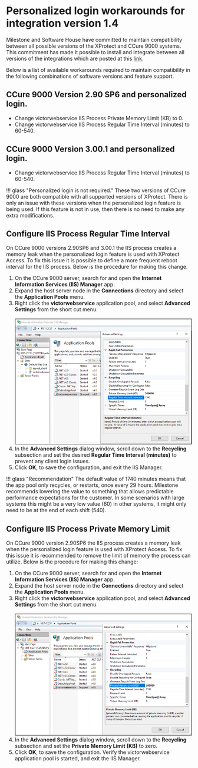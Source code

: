 # Personalized login workarounds for integration version 1.4

Milestone and Software House have committed to maintain compatibility between all possible versions of the XProtect and CCure 9000 systems. This commitment has made it possible to install and integrate between all versions of the integrations which are posted at this [link](https://download.milestonesys.com/ccure9kxpa/CCure9000-XProtect-Access-Compatibility.pdf).

Below is a list of available workarounds required to maintain compatibility in the following combinations of software versions and feature support.

## CCure 9000 Version 2.90 SP6 and personalized login.

+ Change victorwebservice IIS Process Private Memory Limit (KB) to 0.
+ Change victorwebservice IIS Process Regular Time Interval (minutes) to 60-540.

## CCure 9000 Version 3.00.1 and personalized login.

+ Change victorwebservice IIS Process Regular Time Interval (minutes) to 60-540.

!!! glass "Personalized login is not required."
    These two versions of CCure 9000 are both compatible with all supported versions of XProtect. There is only an issue with these versions when the personalized login feature is being used. If this feature is not in use, then there is no need to make any extra modifications.

## Configure IIS Process Regular Time Interval

On CCure 9000 versions 2.90SP6 and 3.00.1 the IIS process creates a memory leak when the personalized login feature is used with XProtect Access. To fix this issue it is possible to define a more frequent reboot interval for the IIS process. Below is the procedure for making this change.

1. On the CCure 9000 server, search for and open the **Internet Information Services (IIS) Manager** app.
2. Expand the host server node in the **Connections** directory and select the **Application Pools** menu.
3. Right click the **victorwebservice** application pool, and select **Advanced Settings** from the short cut menu.</br>
    </br>
    ![IIS_Recycle_Time](img/CX.IISRecycle.png)</br>
4. In the **Advanced Settings** dialog window, scroll down to the **Recycling** subsection and set the desired **Regular Time Interval (minutes)** to prevent any client login issues.
5. Click **OK**, to save the configuration, and exit the IIS Manager.

!!! glass "Recommendation"
    The default value of 1740 minutes means that the app pool only recycles, or restarts, once every 29 hours. Milestone recommends lowering the value to something that allows predictable performance expectations for the customer. In some scenarios with large systems this might be a very low value (60) in other systems, it might only need to be at the end of each shift (540).

## Configure IIS Process Private Memory Limit

On CCure 9000 version 2.90SP6 the IIS process creates a memory leak when the personalized login feature is used with XProtect Access. To fix this issue it is recommended to remove the limit of memory the process can utilize. Below is the procedure for making this change:

1. On the CCure 9000 server, search for and open the **Internet Information Services (IIS) Manager** app.
2. Expand the host server node in the **Connections** directory and select the **Application Pools** menu.
3. Right click the **victorwebservice** application pool, and select **Advanced Settings** from the short cut menu.</br>
    </br>
    ![IIS_Memory_Limit](img/CX.IISLimit.png)</br>
4. In the **Advanced Settings** dialog window, scroll down to the **Recycling** subsection and set the **Private Memory Limit (KB)** to zero.
5. Click **OK**, to save the configuration. Verify the victorwebservice application pool is started, and exit the IIS Manager.

